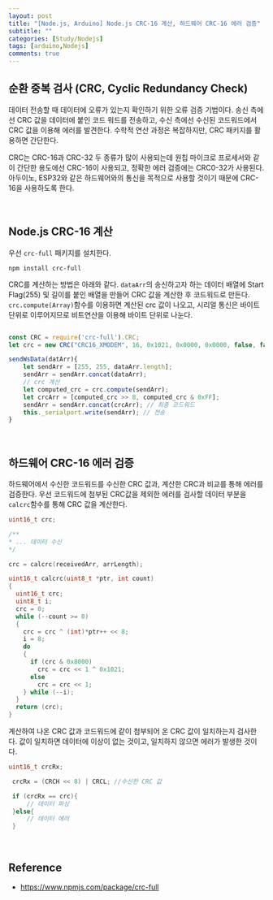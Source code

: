 ```yaml
---
layout: post
title: "[Node.js, Arduino] Node.js CRC-16 계산, 하드웨어 CRC-16 에러 검증"
subtitle: ""
categories: [Study/Nodejs]
tags: [arduino,Nodejs]
comments: true
---
```


## 순환 중복 검사 (CRC, Cyclic Redundancy Check)
데이터 전송할 때 데이터에 오류가 있는지 확인하기 위한 오류 검증 기법이다. 송신 측에선 CRC 값을 데이터에 붙인 코드 워드를 전송하고, 수신 측에선 수신된 코드워드에서 CRC 값을 이용해 에러를 발견한다. 수학적 연산 과정은 복잡하지만, CRC 패키지를 활용하면 간단한다.  

 CRC는 CRC-16과 CRC-32 두 종류가 많이 사용되는데 원칩 마이크로 프로세서와 같이 간단한 용도에선 CRC-16이 사용되고, 정확한 에러 검증에는 CRC0-32가 사용된다. 아두이노, ESP32와 같은 하드웨어와의 통신을 목적으로 사용할 것이기 때문에 CRC-16을 사용하도록 한다. 

<br>

## Node.js CRC-16 계산

우선 `crc-full` 패키지를 설치한다.
```
npm install crc-full
```

CRC를 계산하는 방법은 아래와 같다. `dataArr`의 송신하고자 하는 데이터 배열에 Start Flag(255) 및 길이를 붙인 배열을 만들어 CRC 값을 계산한 후 코드워드로 만든다. `crc.compute(Array)`함수를 이용하면 계산된 crc 값이 나오고, 시리얼 통신은 바이트 단위로 이루어지므로 비트연산을 이용해 바이트 단위로 나눈다.
```js

const CRC = require('crc-full').CRC;
let crc = new CRC("CRC16_XMODEM", 16, 0x1021, 0x0000, 0x0000, false, false);

sendWsData(datArr){
    let sendArr = [255, 255, dataArr.length];
    sendArr = sendArr.concat(dataArr);
    // crc 계산 
    let computed_crc = crc.compute(sendArr);
    let crcArr = [computed_crc >> 8, computed_crc & 0xFF];
    sendArr = sendArr.concat(crcArr); // 최종 코드워드
    this._serialport.write(sendArr); // 전송 
}
```
<br>

## 하드웨어 CRC-16 에러 검증
하드웨어에서 수신한 코드워드를 수신한 CRC 값과, 계산한 CRC과 비교를 통해 에러를 검증한다. 우선 코드워드에 첨부된 CRC값을 제외한 에러를 검사할 데이터 부분을 `calcrc`함수를 통해 CRC 값을 계산한다. 

```c
uint16_t crc;

/**
* ... 데이터 수신 
*/

crc = calcrc(receivedArr, arrLength);

uint16_t calcrc(uint8_t *ptr, int count)
{
  uint16_t crc;
  uint8_t i;
  crc = 0;
  while (--count >= 0)
  {
    crc = crc ^ (int)*ptr++ << 8;
    i = 8;
    do
    {
      if (crc & 0x8000)
        crc = crc << 1 ^ 0x1021;
      else
        crc = crc << 1;
    } while (--i);
  }
  return (crc);
}

```

계산하여 나온 CRC 값과 코드워드에 같이 첨부되어 온 CRC 값이 일치하는지 검사한다. 값이 일치하면 데이터에 이상이 없는 것이고, 일치하지 않으면 에러가 발생한 것이다. 
```c
uint16_t crcRx;

 crcRx = (CRCH << 8) | CRCL; //수신한 CRC 값 

 if (crcRx == crc){
     // 데이터 파싱 
 }else{
     // 데이터 에러 
 }

```

<br>

## Reference
* <https://www.npmjs.com/package/crc-full>